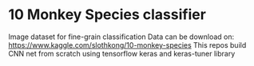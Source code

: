 # 10 Monkey Species classifier
Image dataset for fine-grain classification
Data can be download on: https://www.kaggle.com/slothkong/10-monkey-species
This repos build CNN net from scratch using tensorflow keras and keras-tuner library
